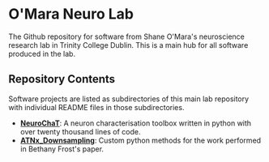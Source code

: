 # O'Mara Neuro Lab

The Github repository for software from Shane O'Mara's neuroscience research lab in Trinity College Dublin. This is a main hub for all software produced in the lab.

## Repository Contents

Software projects are listed as subdirectories of this main lab repository with individual README files in those subdirectories.

- [**NeuroChaT**](https://github.com/shanemomara/NeuroChaT): A neuron characterisation toolbox written in python with over twenty thousand lines of code.
- [**ATNx_Downsampling**](https://github.com/seankmartin/omaraneurolab/tree/master/ATNx_Downsampling): Custom python methods for the work performed in Bethany Frost's paper.